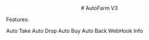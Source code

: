 <div align="center">
  # AutoFarm V3
</div>



Features:

Auto Take
Auto Drop
Auto Buy
Auto Back
WebHook Info


